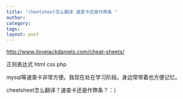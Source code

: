 ```yaml
---
title: "cheetsheet怎么翻译 速查卡还是作弊条 "
author:
category: 
tags: 
layout: post
---
```

<a href="http://www.ilovejackdaniels.com/cheat-sheets/">http://www.ilovejackdaniels.com/cheat-sheets/</a>

正则表达式 html css php 

mysql等速查卡非常方便。我现在处在学习阶段。身边常带着也方便记忆。

cheetsheet怎么翻译？速查卡还是作弊条？：）

